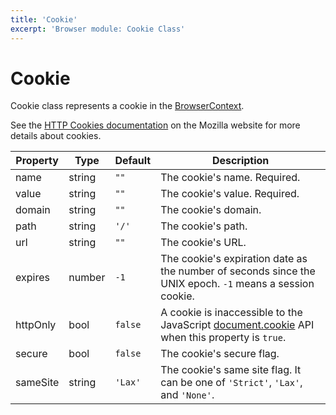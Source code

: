 ```yaml
---
title: 'Cookie'
excerpt: 'Browser module: Cookie Class'
---
```


# Cookie

Cookie class represents a cookie in the [BrowserContext](https://grafana.com/docs/k6/<K6_VERSION>/javascript-api/k6-experimental/browser/browsercontext).

See the [HTTP Cookies documentation](https://developer.mozilla.org/en-US/docs/Web/HTTP/Cookies) on the Mozilla website for more details about cookies.

| Property | Type   | Default | Description                                                                                                                                                      |
| -------- | ------ | ------- | ---------------------------------------------------------------------------------------------------------------------------------------------------------------- |
| name     | string | `""`    | The cookie's name. Required.                                                                                                                                     |
| value    | string | `""`    | The cookie's value. Required.                                                                                                                                    |
| domain   | string | `""`    | The cookie's domain.                                                                                                                                             |
| path     | string | `'/'`   | The cookie's path.                                                                                                                                               |
| url      | string | `""`    | The cookie's URL.                                                                                                                                                |
| expires  | number | `-1`    | The cookie's expiration date as the number of seconds since the UNIX epoch. `-1` means a session cookie.                                                         |
| httpOnly | bool   | `false` | A cookie is inaccessible to the JavaScript [document.cookie](https://developer.mozilla.org/en-US/docs/Web/API/Document/cookie) API when this property is `true`. |
| secure   | bool   | `false` | The cookie's secure flag.                                                                                                                                        |
| sameSite | string | `'Lax'` | The cookie's same site flag. It can be one of `'Strict'`, `'Lax'`, and `'None'`.                                                                                 |

